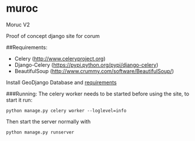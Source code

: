 muroc
=====

Moruc V2

Proof of concept django site for corum

##Requirements:
* Celery (http://www.celeryproject.org)
* Django-Celery (https://pypi.python.org/pypi/django-celery)
* BeautifulSoup (http://www.crummy.com/software/BeautifulSoup/)

Install GeoDjango Database and [requirements](https://github.com/charlierm/muroc/wiki/Requirements)

###Running:
The celery worker needs to be started before using the site, to start it run:
```
python manage.py celery worker --loglevel=info
```
Then start the server normally with
```
python manage.py runserver
```
